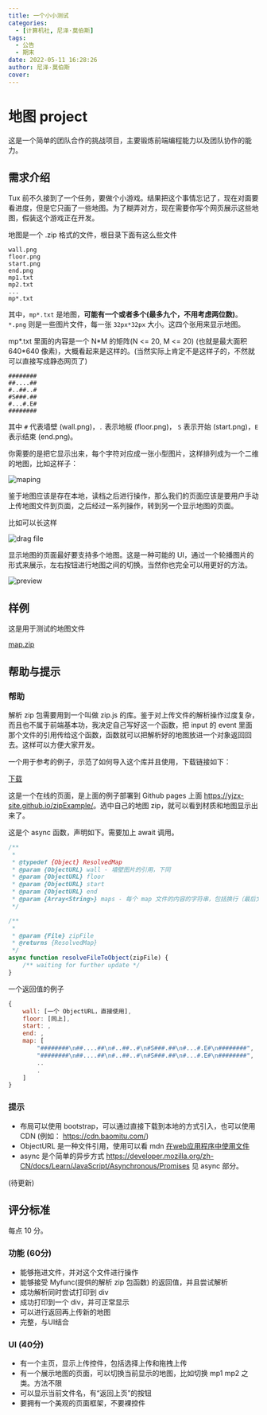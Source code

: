 ```yaml
---
title: 一个小小测试
categories:
  - [计算机社, 尼泽·莫伯斯]
tags:
  - 公告
  - 期末
date: 2022-05-11 16:28:26
author: 尼泽·莫伯斯
cover:
---
```


# 地图 project

这是一个简单的团队合作的挑战项目，主要锻炼前端编程能力以及团队协作的能力。

## 需求介绍

Tux 前不久接到了一个任务，要做个小游戏。结果把这个事情忘记了，现在对面要看进度，但是它只画了一些地图。为了糊弄对方，现在需要你写个网页展示这些地图，假装这个游戏正在开发。

地图是一个 .zip 格式的文件，根目录下面有这么些文件

```text
wall.png
floor.png
start.png
end.png
mp1.txt
mp2.txt
...
mp*.txt
```

其中，`mp*.txt` 是地图，**可能有一个或者多个(最多九个，不用考虑两位数)**。`*.png` 则是一些图片文件，每一张 `32px*32px` 大小。这四个张用来显示地图。

mp*.txt 里面的内容是一个 N*M 的矩阵(N <= 20, M <= 20) (也就是最大面积 640\*640 像素)，大概看起来是这样的。(当然实际上肯定不是这样子的，不然就可以直接写成静态网页了)

```text
########
##....##
#..##..#
#S###.##
#...#.E#
########
```

其中 `#` 代表墙壁 (wall.png)，`.` 表示地板 (floor.png)， `S` 表示开始 (start.png)，`E` 表示结束 (end.png)。

你需要的是把它显示出来，每个字符对应成一张小型图片，这样排列成为一个二维的地图，比如这样子：

![maping](maping.png)

鉴于地图应该是存在本地，读档之后进行操作，那么我们的页面应该是要用户手动上传地图文件到页面，之后经过一系列操作，转到另一个显示地图的页面。

比如可以长这样

![drag file](dragfile.png)

显示地图的页面最好要支持多个地图。这是一种可能的 UI，通过一个轮播图片的形式来展示，左右按钮进行地图之间的切换。当然你也完全可以用更好的方法。

![preview](preview.png)

## 样例

这是用于测试的地图文件

[map.zip](map.zip)

## 帮助与提示

### 帮助

解析 zip 包需要用到一个叫做 zip.js 的库。鉴于对上传文件的解析操作过度复杂，而且也不属于前端基本功，我决定自己写好这一个函数，把 input 的 event 里面那个文件的引用传给这个函数，函数就可以把解析好的地图放进一个对象返回回去。这样可以方便大家开发。

一个用于参考的例子，示范了如何导入这个库并且使用，下载链接如下：

[下载](resolve.zip)

这是一个在线的页面，是上面的例子部署到 Github pages 上面 <https://yjzx-site.github.io/zipExample/>。选中自己的地图 zip，就可以看到材质和地图显示出来了。

这是个 async 函数，声明如下。需要加上 await 调用。

```js
/**
 * 
 * @typedef {Object} ResolvedMap
 * @param {ObjectURL} wall - 墙壁图片的引用，下同
 * @param {ObjectURL} floor
 * @param {ObjectURL} start
 * @param {ObjectURL} end
 * @param {Array<String>} maps - 每个 map 文件的内容的字符串，包括换行（最后文件尾也有换行）
 */

/**
 * 
 * @param {File} zipFile 
 * @returns {ResolvedMap}
 */
async function resolveFileToObject(zipFile) {
    /** waiting for further update */
}
```

一个返回值的例子

```js
{
    wall: [一个 ObjectURL，直接使用],
    floor: [同上],
    start: ,
    end: ,
    map: [
        "########\n##....##\n#..##..#\n#S###.##\n#...#.E#\n########",
        "########\n##....##\n#..##..#\n#S###.##\n#...#.E#\n########",
        ..
        .
    ]
}
```

### 提示

- 布局可以使用 bootstrap，可以通过直接下载到本地的方式引入，也可以使用 CDN (例如： <https://cdn.baomitu.com/>)
- ObjectURL 是一种文件引用，使用可以看 mdn [在web应用程序中使用文件](https://developer.mozilla.org/zh-CN/docs/Web/API/File/Using_files_from_web_applications#example.3a_using_object_urls_to_display_images)
- async 是个简单的异步方式 <https://developer.mozilla.org/zh-CN/docs/Learn/JavaScript/Asynchronous/Promises> 见 async 部分。

(待更新)

## 评分标准

每点 10 分。

### 功能 (60分)

- 能够拖进文件，并对这个文件进行操作
- 能够接受 Myfunc(提供的解析 zip 包函数) 的返回值，并且尝试解析
- 成功解析同时尝试打印到 div
- 成功打印到一个 div，并可正常显示
- 可以进行返回再上传新的地图
- 完整，与UI结合

### UI (40分)

- 有一个主页，显示上传控件，包括选择上传和拖拽上传
- 有一个展示地图的页面，可以切换当前显示的地图，比如切换 mp1 mp2 之类。方法不限
- 可以显示当前文件名，有“返回上页”的按钮
- 要拥有一个美观的页面框架，不要裸控件
